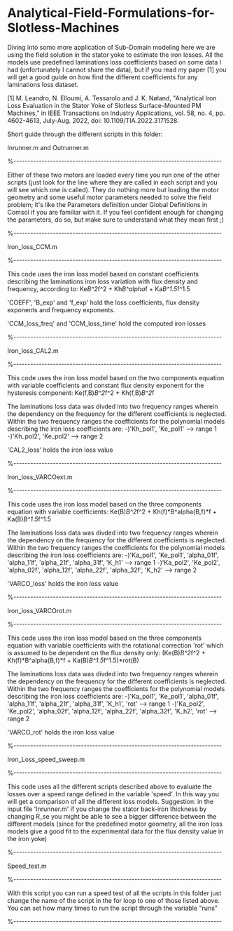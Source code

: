 # Analytical-Field-Formulations-for-Slotless-Machines

Diving into somo more application of Sub-Domain modeling here we are using
the field solution in the stator yoke to estimate the iron losses.
All the models use predefined laminations loss coefficients based on some 
data I had (unfortunately I cannot share the data), but if you read my 
paper [1] you will get a good guide on how find the different coefficients
for any laminations loss dataset.

[1] M. Leandro, N. Elloumi, A. Tessarolo and J. K. Nøland, "Analytical Iron
 Loss Evaluation in the Stator Yoke of Slotless Surface-Mounted PM 
Machines," in IEEE Transactions on Industry Applications, vol. 58, no. 4, 
pp. 4602-4613, July-Aug. 2022, doi: 10.1109/TIA.2022.3171528.


Short guide through the different scripts in this folder:

Inrunner.m and Outrunner.m

%--------------------------------------------------------------------------

Either of these two motors are loaded every time you run one of the other 
scripts (just look for the line where they are called in each script and 
you will see  which one is called). 
They do nothing more but loading the motor geometry and some useful motor
parameters needed to solve the field problem; it's like the Parameters
definition under Global Definitions in Comsol if you are familiar with it.
If you feel confident enough for changing the parameters, do so, but make 
sure to understand what they mean first ;)

%--------------------------------------------------------------------------

Iron_loss_CCM.m

%--------------------------------------------------------------------------

This code uses the iron loss model based on constant coefficients 
describing the laminations iron loss variation with flux density and 
frequency, according to:
Ke*B^2*f^2 + Kh*B^alpha*f + Ka*B^1.5*f^1.5

'COEFF', 'B_exp' and 'f_exp' hold the loss coefficients, flux density 
exponents and frequency exponents.

'CCM_loss_freq' and 'CCM_loss_time' hold the computed iron losses

%--------------------------------------------------------------------------

Iron_loss_CAL2.m

%--------------------------------------------------------------------------

This code uses the iron loss model based on the two components equation 
with variable coefficients and constant flux density exponent for the 
hysteresis component:
   Ke(f,B)*B^2*f^2 + Kh(f,B)*B^2*f 

The laminations loss data was divded into two frequency ranges wherein the
dependency on the frequency for the different coefficients is neglected. 
Within the two frequency ranges the coefficients for the polynomial models 
describing the iron loss coefficients are:
-)'Kh_pol1', 'Ke_pol1' --> range 1
-)'Kh_pol2', 'Ke_pol2' --> range 2

'CAL2_loss' holds the iron loss value

%--------------------------------------------------------------------------

Iron_loss_VARCOext.m

%--------------------------------------------------------------------------

This code uses the iron loss model based on the three components equation 
with variable coefficients:
   Ke(B)*B^2*f^2 + Kh(f)*B^alpha(B,f)*f + Ka(B)*B^1.5*f^1.5

The laminations loss data was divded into two frequency ranges wherein the
dependency on the frequency for the different coefficients is neglected. 
Within the two frequency ranges the coefficients for the polynomial models 
describing the iron loss coefficients are:
-)'Ka_pol1', 'Ke_pol1', 'alpha_01f', 'alpha_11f', 'alpha_21f', 'alpha_31f',
  'K_h1' --> range 1
-)'Ka_pol2', 'Ke_pol2', 'alpha_02f', 'alpha_12f', 'alpha_22f', 'alpha_32f',
  'K_h2' --> range 2

'VARCO_loss' holds the iron loss value

%--------------------------------------------------------------------------

Iron_loss_VARCOrot.m

%--------------------------------------------------------------------------

This code uses the iron loss model based on the three components equation 
with variable coefficients with the rotational correction 'rot' which is 
assumed to be dependent on the flux density only:
   (Ke(B)*B^2*f^2 + Kh(f)*B^alpha(B,f)*f + Ka(B)*B^1.5*f^1.5)*rot(B)

The laminations loss data was divded into two frequency ranges wherein the
dependency on the frequency for the different coefficients is neglected. 
Within the two frequency ranges the coefficients for the polynomial models 
describing the iron loss coefficients are:
-)'Ka_pol1', 'Ke_pol1', 'alpha_01f', 'alpha_11f', 'alpha_21f', 'alpha_31f',
  'K_h1', 'rot' --> range 1
-)'Ka_pol2', 'Ke_pol2', 'alpha_02f', 'alpha_12f', 'alpha_22f', 'alpha_32f',
  'K_h2', 'rot' --> range 2

'VARCO_rot' holds the iron loss value

%--------------------------------------------------------------------------

Iron_Loss_speed_sweep.m

%--------------------------------------------------------------------------

This code uses all the different scripts described above to evaluate the 
losses over a speed range defined in the variable 'speed'.
In this way you will get a comparison of all the different loss models.
Suggestion: in the input file 'Inrunner.m' if you change the stator 
back-iron thickness by changing R_se you might be able to see a bigger 
difference between the different models (since for the predefined motor 
geometry, all the iron loss models give a good fit to the experimental data
for the flux density value in the iron yoke)

%--------------------------------------------------------------------------

Speed_test.m

%--------------------------------------------------------------------------

With this script you can run a speed test of all the scripts in this folder
just change the name of the script in the for loop to one of those listed
above. You can set how many times to run the script through the variable 
"runs"

%--------------------------------------------------------------------------


